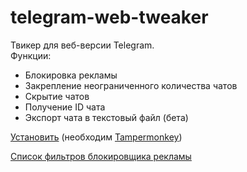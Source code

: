 # telegram-web-tweaker
Твикер для веб-версии Telegram.<br>
Функции:
<ul>
    <li>Блокировка рекламы</li>
    <li>Закрепление неограниченного количества чатов</li>
    <li>Скрытие чатов</li>
    <li>Получение ID чата</li>
    <li>Экспорт чата в текстовый файл (бета)</li>
</ul>

[Установить](https://nekit270.github.io/telegram-web-tweaker/telegram-web-tweaker.user.js) (необходим [Tampermonkey](http://nekit270.42web.io/userscripts/install-tampermonkey.html))

[Список фильтров блокировщика рекламы](https://nekit270.github.io/telegram-web-tweaker/filters)
